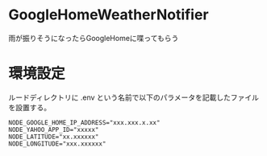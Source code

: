 # GoogleHomeWeatherNotifier
雨が振りそうになったらGoogleHomeに喋ってもらう

# 環境設定
ルードディレクトリに .env という名前で以下のパラメータを記載したファイルを設置する。
```
NODE_GOOGLE_HOME_IP_ADDRESS="xxx.xxx.x.xx"
NODE_YAHOO_APP_ID="xxxxx"
NODE_LATITUDE="xx.xxxxxx"
NODE_LONGITUDE="xxx.xxxxxx"
```
